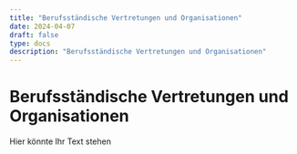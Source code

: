 ```yaml
---
title: "Berufsständische Vertretungen und Organisationen"
date: 2024-04-07
draft: false
type: docs
description: "Berufsständische Vertretungen und Organisationen"
---
```


# Berufsständische Vertretungen und Organisationen

Hier könnte Ihr Text stehen